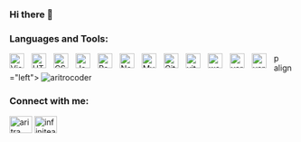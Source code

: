### Hi there 👋
<!--[![Anurag's GitHub stats](https://github-readme-stats.vercel.app/api?username=akhsinak)](https://github.com/anuraghazra/github-readme-stats)-->

### Languages and Tools:

[<img align="left" alt="Visual Studio Code" width="26px" src="https://cdn.jsdelivr.net/gh/devicons/devicon/icons/vscode/vscode-original.svg" style="padding-right:10px;" />](https://code.visualstudio.com/)

[<img align="left" alt="HTML5" width="26px" src="https://cdn.jsdelivr.net/gh/devicons/devicon/icons/html5/html5-original.svg" style="padding-right:10px;" />](https://en.wikipedia.org/wiki/HTML5)

[<img align="left" alt="CSS3" width="26px" src="https://cdn.jsdelivr.net/gh/devicons/devicon/icons/css3/css3-original.svg" style="padding-right:10px;" />](https://en.wikipedia.org/wiki/CSS)

<!-- [<img align="left" alt="Sass" width="26px" src="https://cdn.jsdelivr.net/gh/devicons/devicon/icons/sass/sass-original.svg" style="padding-right:10px;" />] -->

[<img align="left" alt="JavaScript" width="26px" src="https://cdn.jsdelivr.net/gh/devicons/devicon/icons/javascript/javascript-original.svg" style="padding-right:10px;" />](https://www.javascript.com/)
[<img align="left" alt="React" width="26px" src="https://cdn.jsdelivr.net/gh/devicons/devicon/icons/react/react-original.svg" style="padding-right:10px;" />](https://react.dev/)

<!-- [<img align="left" alt="Gatsby" width="26px" src="https://cdn.jsdelivr.net/gh/devicons/devicon/icons/gatsby/gatsby-original.svg" style="padding-right:10px;" />] -->
<!-- [<img align="left" alt="GraphQL" width="26px" src="https://cdn.jsdelivr.net/gh/devicons/devicon/icons/graphql/graphql-plain.svg" style="padding-right:10px;" />] -->

[<img align="left" alt="Node.js" width="26px" src="https://github.com/nodejs.png?size=40" style="padding-right:10px;" />](https://nodejs.org/en/about)

<!-- [<img align="left" alt="Deno" width="26px" src="./img/deno-light.svg" style="padding-right:10px;" />][webdevplaylist] -->
<!-- [<img align="left" alt="MongoDB" width="26px" src="https://cdn.jsdelivr.net/gh/devicons/devicon/icons/mongodb/mongodb-original.svg" style="padding-right:10px;" />] -->

[<img align="left" alt="MySQL" width="26px" src="https://cdn.jsdelivr.net/gh/devicons/devicon/icons/mysql/mysql-original.svg" style="padding-right:10px;" />](https://www.mysql.com/)

<!-- [<img align="left" alt="MySQL" width="26px" src="https://www.flaticon.com/free-icon/mysql_919836?term=mysql&page=1&position=4&origin=search&related_id=919836" style="padding-right:10px;" />](https://www.mysql.com/) -->

[<img align="left" alt="Git" width="26px" src="https://cdn.jsdelivr.net/gh/devicons/devicon/icons/git/git-original.svg" style="padding-right:10px;" />](https://git-scm.com/)
[<img align="left" alt="vite" width="26px" src="https://github.com/vitejs.png?size=40" style="padding-right:10px;" />](https://vitejs.dev/)
[<img align="left" alt="webpack" width="26px" src="https://github.com/webpack.png?size=40" style="padding-right:10px;" />](https://webpack.js.org/)
[<img align="left" alt="yarn" width="26px" src="https://github.com/yarnpkg.png?size=40" style="padding-right:10px;" />](https://yarnpkg.com/)
[<img align="left" alt="yarn" width="26px" src="https://github.com/npm.png?size=40" style="padding-right:10px;" />](https://www.npmjs.com/)


<!--proflile views-->
p align="left"> <img src="https://komarev.com/ghpvc/?username=aritrocoder&label=Profile%20views&color=0e75b6&style=flat" alt="aritrocoder" /> </p>


<h3 align="left">Connect with me:</h3>
<p align="left">
<!-- <a href="https://twitter.com/aritrabhaduri5" target="blank"><img align="center" src="https://raw.githubusercontent.com/rahuldkjain/github-profile-readme-generator/master/src/images/icons/Social/twitter.svg" alt="aritrabhaduri5" height="30" width="40" /></a> -->
<a href="https://www.linkedin.com/in/kanishka-sai-tulasi-p-812624225/" target="blank"><img align="center" src="https://raw.githubusercontent.com/rahuldkjain/github-profile-readme-generator/master/src/images/icons/Social/linked-in-alt.svg" alt="aritra bhaduri" height="30" width="40" /></a>
<!-- <a href="https://stackoverflow.com/users/17532024/indian-coder" target="blank"><img align="center" src="https://raw.githubusercontent.com/rahuldkjain/github-profile-readme-generator/master/src/images/icons/Social/stack-overflow.svg" alt="indian_coder" height="30" width="40" /></a> -->
<!-- <a href="https://www.facebook.com/profile.php?id=100076168148489" target="blank"><img align="center" src="https://raw.githubusercontent.com/rahuldkjain/github-profile-readme-generator/master/src/images/icons/Social/facebook.svg" alt="aritra bhaduri" height="30" width="40" /></a> -->
<!-- <a href="https://instagram.com/infinitearitro" target="blank"><img align="center" src="https://raw.githubusercontent.com/rahuldkjain/github-profile-readme-generator/master/src/images/icons/Social/instagram.svg" alt="infinitearitro" height="30" width="40" /></a> -->
<a href="https://codeforces.com/profile/akhsinak" target="blank"><img align="center" src="https://raw.githubusercontent.com/rahuldkjain/github-profile-readme-generator/master/src/images/icons/Social/codeforces.svg" alt="infinitearitro" height="30" width="40" /></a>
</p>
